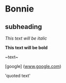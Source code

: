 # Bonnie
## subheading
*This text will be italic*

**This text will be bold**

~text~

[google] (www.google.com)

'quoted text'
